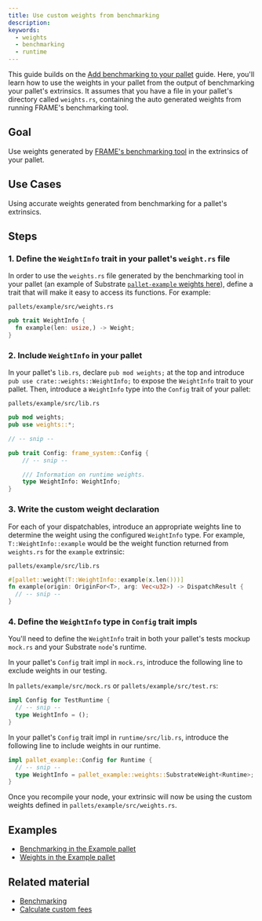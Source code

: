 ```yaml
---
title: Use custom weights from benchmarking
description:
keywords:
  - weights
  - benchmarking
  - runtime
---
```


This guide builds on the [Add benchmarking to your pallet](/reference/how-to-guides/weights/add-benchmarking) guide. 
Here, you'll learn how to use the weights in your pallet from the output of benchmarking your pallet's extrinsics.
It assumes that you have a file in your pallet's directory called `weights.rs`, containing the auto generated weights from running FRAME's benchmarking tool.

## Goal

Use weights generated by [FRAME's benchmarking tool](/rustdocs/latest/frame_benchmarking/macro.benchmarks.html) in the extrinsics of your pallet.

## Use Cases

Using accurate weights generated from benchmarking for a pallet's extrinsics.

## Steps

### 1. Define the `WeightInfo` trait in your pallet's `weight.rs` file

In order to use the `weights.rs` file generated by the benchmarking tool in your pallet (an example of Substrate [`pallet-example` weights here](https://github.com/paritytech/substrate/blob/master/frame/examples/basic/src/weights.rs)),
define a trait that will make it easy to access its functions. 
For example:

`pallets/example/src/weights.rs`

```rust
pub trait WeightInfo {
  fn example(len: usize,) -> Weight;
}
```

### 2. Include `WeightInfo` in your pallet

In your pallet's `lib.rs`, declare `pub mod weights;` at the top and introduce
`pub use crate::weights::WeightInfo;` to expose the `WeightInfo` trait to your pallet. Then,
introduce a `WeightInfo` type into the `Config` trait of your pallet:

`pallets/example/src/lib.rs`

```rust
pub mod weights;
pub use weights::*;

// -- snip --

pub trait Config: frame_system::Config {
    // -- snip --

    /// Information on runtime weights.
    type WeightInfo: WeightInfo;
}
```

### 3. Write the custom weight declaration

For each of your dispatchables, introduce an appropriate weights line to determine the weight using the
configured `WeightInfo` type. For example, `T::WeightInfo::example` would be the weight function
returned from `weights.rs` for the `example` extrinsic:

`pallets/example/src/lib.rs`

```rust
#[pallet::weight(T::WeightInfo::example(x.len()))]
fn example(origin: OriginFor<T>, arg: Vec<u32>) -> DispatchResult {
  // -- snip --
}
```

### 4. Define the `WeightInfo` type in `Config` trait impls

You'll need to define the `WeightInfo` trait in both your pallet's tests mockup `mock.rs`
and your Substrate `node`'s runtime.

In your pallet's `Config` trait impl in `mock.rs`, introduce the following line to exclude weights
in our testing.

In `pallets/example/src/mock.rs` or `pallets/example/src/test.rs`:

```rust
impl Config for TestRuntime {
  // -- snip --
  type WeightInfo = ();
}
```

In your pallet's `Config` trait impl in `runtime/src/lib.rs`, introduce the following line to
include weights in our runtime.

```rust
impl pallet_example::Config for Runtime {
  // -- snip --
  type WeightInfo = pallet_example::weights::SubstrateWeight<Runtime>;
}
```

Once you recompile your node, your extrinsic will now be using the custom weights defined in
`pallets/example/src/weights.rs`.

## Examples

- [Benchmarking in the Example pallet](https://github.com/paritytech/substrate/blob/master/frame/examples/basic/src/benchmarking.rs)
- [Weights in the Example pallet](https://github.com/paritytech/substrate/blob/master/frame/examples/basic/src/weights.rs)

## Related material

- [Benchmarking](/test/benchmark)
- [Calculate custom fees](/reference/how-to-guides/weights/calculate-fees)
